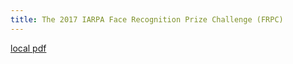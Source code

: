 ```yaml
---
title: The 2017 IARPA Face Recognition Prize Challenge (FRPC)
---
```


[local pdf](../../../pdfs/The%202017%20IARPA%20Face%20Recognition%20Prize%20Challenge%20%28FRPC%29.pdf)
